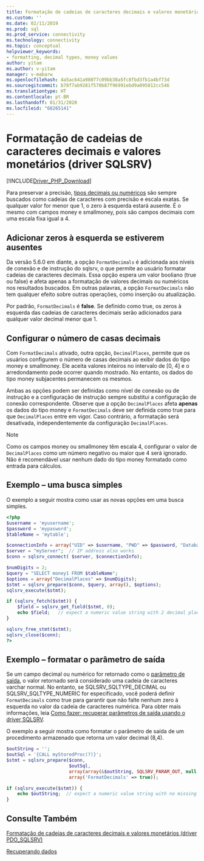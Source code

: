 ```yaml
---
title: Formatação de cadeias de caracteres decimais e valores monetários (driver SQLSRV) | Microsoft Docs
ms.custom: ''
ms.date: 02/11/2019
ms.prod: sql
ms.prod_service: connectivity
ms.technology: connectivity
ms.topic: conceptual
helpviewer_keywords:
- formatting, decimal types, money values
author: yitam
ms.author: v-yitam
manager: v-mabarw
ms.openlocfilehash: 4a5ac641a98077c09bb38a5fc8fbd3fb1a4bf73d
ms.sourcegitcommit: b78f7ab9281f570b87f96991ebd9a095812cc546
ms.translationtype: HT
ms.contentlocale: pt-BR
ms.lasthandoff: 01/31/2020
ms.locfileid: "68265141"
---
```

# <a name="formatting-decimal-strings-and-money-values-sqlsrv-driver"></a>Formatação de cadeias de caracteres decimais e valores monetários (driver SQLSRV)
[!INCLUDE[Driver_PHP_Download](../../includes/driver_php_download.md)]

Para preservar a precisão, [tipos decimais ou numéricos](https://docs.microsoft.com/sql/t-sql/data-types/decimal-and-numeric-transact-sql) são sempre buscados como cadeias de caracteres com precisão e escala exatas. Se qualquer valor for menor que 1, o zero à esquerda estará ausente. É o mesmo com campos money e smallmoney, pois são campos decimais com uma escala fixa igual a 4.

## <a name="add-leading-zeroes-if-missing"></a>Adicionar zeros à esquerda se estiverem ausentes
Da versão 5.6.0 em diante, a opção `FormatDecimals` é adicionada aos níveis de conexão e de instrução do sqlsrv, o que permite ao usuário formatar cadeias de caracteres decimais. Essa opção espera um valor booliano (true ou false) e afeta apenas a formatação de valores decimais ou numéricos nos resultados buscados. Em outras palavras, a opção `FormatDecimals` não tem qualquer efeito sobre outras operações, como inserção ou atualização.

Por padrão, `FormatDecimals` é **false**. Se definido como true, os zeros à esquerda das cadeias de caracteres decimais serão adicionados para qualquer valor decimal menor que 1.

## <a name="configure-number-of-decimal-places"></a>Configurar o número de casas decimais
Com `FormatDecimals` ativado, outra opção, `DecimalPlaces`, permite que os usuários configurem o número de casas decimais ao exibir dados do tipo money e smallmoney. Ele aceita valores inteiros no intervalo de [0, 4] e o arredondamento pode ocorrer quando mostrado. No entanto, os dados do tipo money subjacentes permanecem os mesmos.

Ambas as opções podem ser definidas como nível de conexão ou de instrução e a configuração de instrução sempre substitui a configuração de conexão correspondente. Observe que a opção `DecimalPlaces` afeta **apenas** os dados do tipo money e `FormatDecimals` deve ser definida como true para que `DecimalPlaces` entre em vigor. Caso contrário, a formatação será desativada, independentemente da configuração `DecimalPlaces`.

> [!NOTE]
> Como os campos money ou smallmoney têm escala 4, configurar o valor de `DecimalPlaces` como um número negativo ou maior que 4 será ignorado. Não é recomendável usar nenhum dado do tipo money formatado como entrada para cálculos.

## <a name="example---a-simple-fetch"></a>Exemplo – uma busca simples
O exemplo a seguir mostra como usar as novas opções em uma busca simples.

```php
<?php
$username = 'myusername';
$password = 'mypasword';
$tableName = 'mytable';

$connectionInfo = array("UID" => $username, "PWD" => $password, "Database" => "myDB", "FormatDecimals" => true);  
$server = "myServer";  // IP address also works
$conn = sqlsrv_connect( $server, $connectionInfo);  

$numDigits = 2;
$query = "SELECT money1 FROM $tableName";
$options = array("DecimalPlaces" => $numDigits);
$stmt = sqlsrv_prepare($conn, $query, array(), $options);
sqlsrv_execute($stmt);

if (sqlsrv_fetch($stmt)) {
    $field = sqlsrv_get_field($stmt, 0);  
    echo $field;   // expect a numeric value string with 2 decimal places
}

sqlsrv_free_stmt($stmt);
sqlsrv_close($conn);
?>
```

## <a name="example---format-the-output-parameter"></a>Exemplo – formatar o parâmetro de saída
Se um campo decimal ou numérico for retornado como o [parâmetro de saída](../../connect/php/how-to-retrieve-output-parameters-using-the-sqlsrv-driver.md), o valor retornado será considerado uma cadeia de caracteres varchar normal. No entanto, se SQLSRV_SQLTYPE_DECIMAL ou SQLSRV_SQLTYPE_NUMERIC for especificado, você poderá definir `FormatDecimals` como true para garantir que não falte nenhum zero à esquerda no valor da cadeia de caracteres numérica. Para obter mais informações, leia [Como fazer: recuperar parâmetros de saída usando o driver SQLSRV](../..//connect/php/how-to-retrieve-output-parameters-using-the-sqlsrv-driver.md).

O exemplo a seguir mostra como formatar o parâmetro de saída de um procedimento armazenado que retorna um valor decimal (8,4).

```php
$outString = '';
$outSql = '{CALL myStoredProc(?)}';
$stmt = sqlsrv_prepare($conn, 
                       $outSql, 
                       array(array(&$outString, SQLSRV_PARAM_OUT, null, SQLSRV_SQLTYPE_DECIMAL(8, 4))),
                       array('FormatDecimals' => true));

if (sqlsrv_execute($stmt)) {
    echo $outString;  // expect a numeric value string with no missing leading zero
}
```

## <a name="see-also"></a>Consulte Também
[Formatação de cadeias de caracteres decimais e valores monetários (driver PDO_SQLSRV)](../../connect/php/formatting-decimals-pdo-sqlsrv-driver.md)

[Recuperando dados](../../connect/php/retrieving-data.md)
